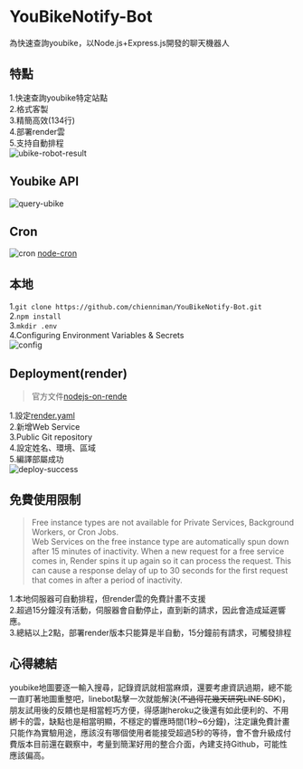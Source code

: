# YouBikeNotify-Bot
為快速查詢youbike，以Node.js+Express.js開發的聊天機器人

## 特點
1.快速查詢youbike特定站點<br>
2.格式客製<br>
3.精簡高效(134行)<br>
4.部署render雲<br>
5.支持自動排程<br>
![ubike-robot-result](https://user-images.githubusercontent.com/97031067/223730201-619a5cc6-0bea-49e2-a96e-9efae2257733.png)

## Youbike API
![query-ubike](https://user-images.githubusercontent.com/97031067/223732784-acffb1ac-9fe5-4e51-b68e-dd305360864b.jpg)

## Cron
![cron](https://user-images.githubusercontent.com/97031067/223153397-a53e02d2-9527-4f6f-9635-21a90334ff9d.jpg)
[node-cron](https://www.npmjs.com/package/node-cron)


## 本地
1.```git clone https://github.com/chienniman/YouBikeNotify-Bot.git```<br>
2.```npm install```<br>
3.```mkdir .env``` <br>
4.Configuring Environment Variables & Secrets<br>
![config](https://user-images.githubusercontent.com/97031067/223736296-33f7a100-4ae0-499a-a2fb-09be90f18bba.jpg)

## Deployment(render)
>官方文件[nodejs-on-rende](https://github.com/haojiwu/line-bot-nodejs-on-render)<br>

1.設定[render.yaml](https://github.com/chienniman/YouBikeNotify-Bot/blob/main/render.yaml)<br>
2.新增Web Service<br>
3.Public Git repository<br>
4.設定姓名、環境、區域<br>
5.編譯部屬成功<br>
![deploy-success](https://user-images.githubusercontent.com/97031067/223740969-e16e8586-e53b-491b-9caf-0eee42233eaa.jpg)

## 免費使用限制
>Free instance types are not available for Private Services, Background Workers, or Cron Jobs.<br>
>Web Services on the free instance type are automatically spun down after 15 minutes of inactivity. When a new request for a free service comes in, Render spins it up again so it can process the request.
This can cause a response delay of up to 30 seconds for the first request that comes in after a period of inactivity.<br>

1.本地伺服器可自動排程，但render雲的免費計畫不支援<br>
2.超過15分鐘沒有活動，伺服器會自動停止，直到新的請求，因此會造成延遲響應。<br>
3.總結以上2點，部署render版本只能算是半自動，15分鐘前有請求，可觸發排程<br>

## 心得總結
youbike地圖要逐一輸入搜尋，記錄資訊就相當麻煩，還要考慮資訊過期，總不能一直盯著地圖重整吧，linebot點擊一次就能解決(~~不過得花幾天研究LINE SDK~~)，朋友試用後的反饋也是相當輕巧方便，得感謝heroku之後還有如此便利的、不用綁卡的雲，缺點也是相當明顯，不穩定的響應時間(1秒~6分鐘)，注定讓免費計畫只能作為實驗用途，應該沒有哪個使用者能接受超過5秒的等待，會不會升級成付費版本目前還在觀察中，考量到簡潔好用的整合介面，內建支持Github，可能性應該偏高。

